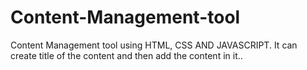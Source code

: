 # Content-Management-tool
Content Management tool using HTML, CSS AND JAVASCRIPT. It can create title of the content and then add the content in it..
